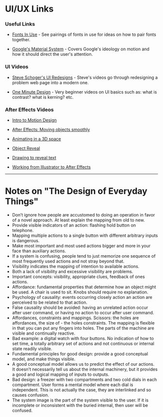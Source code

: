 # UI/UX Links

### Useful Links

- [Fonts In Use](https://fontsinuse.com/) - See pairings of fonts in use for ideas on how to pair fonts together.

- [Google's Material System](https://material.io/guidelines/) - Covers Google's ideology on motion and how it should direct the user's attention.

### UI Videos

- [Steve Schoger's UI Redesigns](https://www.youtube.com/channel/UCxqiDtkXtOCNJdckODHk9YA/videos) - Steve's videos go through redesigning a problem web page into a modern one.

- [One Minute Design](https://www.youtube.com/watch?v=3GireCQwm20&list=PLqcd4_SYxJBE2fAXwlECuZIxMZ2dJnoTK) - Very beginner videos on UI basics such as: what is contrast? what is kerning? etc.

### After Effects Videos

- [Intro to Motion Design](https://www.youtube.com/watch?v=HcHq9XjGuzc)

- [After Effects: Moving objects smoothly](https://www.youtube.com/watch?v=5UCMq4CH5g8)

- [Animating in a 3D space](https://www.youtube.com/watch?v=Axa38beTBvo&t=356s)

- [Object Reveal](https://www.youtube.com/watch?v=7X1ogQfpQQM)

- [Drawing to reveal text](https://www.youtube.com/watch?v=zSlXOIsfjLY)

- [Working from Illustrator to After Effects](https://www.youtube.com/watch?v=LvKkhrUHCE4&t=193s)

------------

# Notes on "The Design of Everyday Things"

- Don’t ignore how people are accustomed to doing an operation in favor of a novel approach. At least explain the mapping from old to new.
- Provide visible indicators of an action: flashing hold button on telephone.
- Mapping multiple actions to a single button with different arbitrary inputs is dangerous.
- Make most important and most used actions bigger and more in your face than auxiliary actions.
- If a system is confusing, people tend to just memorize one sequence of most frequently used actions and not stray beyond that.
- Visibility indicates the mapping of intention to available actions.
- Both a lack of visibility and excessive visibility are problems.
- Important concepts: visibility, appropriate clues, feedback of ones actions.
- Affordance: fundamental properties that determine how an object might be used. A chair is used to sit. Knobs should require no explanation.
- Psychology of causality: events occurring closely action an action are perceived to be related to that action.
- False causality should be avoided: having an unrelated action occur after user command, or having no action to occur after user command.
- Affordances, constraints and mappings. Scissors: the holes are affordances, the size of - the holes constraints. The mapping is flexible in that you can put any fingers into holes. The parts of the machine are visible and continually reactive.
- Bad example: a digital watch with four buttons. No indication of how to set time, a totally arbitrary set of actions and not continuous or internal state readily visible.
- Fundamental principles for good design: provide a good conceptual model, and make things visible.
- A good conceptual model allows us to predict the effect of our actions. It doesn’t necessarily tell us about the internal machinery, but it provides a good and logical mapping of inputs to outputs.
- Bad design: a freezer with two compartments and two cold dials in each compartment. User forms a mental model where each dial is independent. This is not actually the case, they are interlinked and so causes confusion.
- The system image is the part of the system visible to the user. If it is incomplete or inconsistent with the buried internal, then user will be confused.
